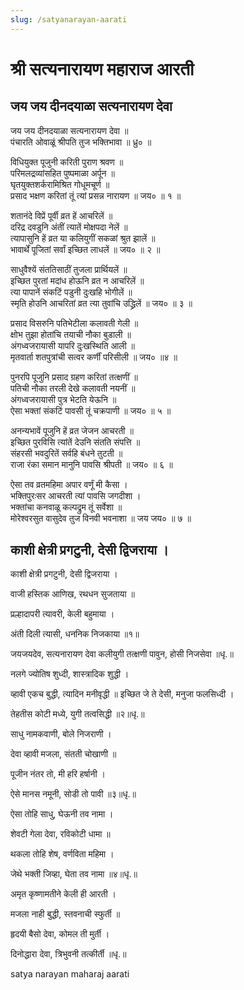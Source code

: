 ```yaml
---
slug: /satyanarayan-aarati
---
```

# श्री सत्यनारायण महाराज आरती

## जय जय दीनदयाळा सत्यनारायण देवा 

जय जय दीनदयाळा सत्यनारायण देवा ॥<br />
पंचारति ओवाळूं श्रीपति तुज भक्तिभावा ॥ ध्रु० ॥

विधियुक्त पूजुनी करिती पुराण श्रवण ॥<br />
परिमलद्रव्यांसहित पुष्पमाळा अर्पून ॥<br />
घृतयुक्तशर्करामिश्रित गोधूमचूर्ण ॥<br />
प्रसाद भक्षण करितां तूं त्यां प्रसन्न नारायण ॥ जय० ॥ १ ॥

शतानंदे विप्रें पूर्वी व्रत हें आचरिलें ॥<br />
दरिद्र दवडुनि अंतीं त्यातें मोक्षपदा नेलें ॥<br />
त्यापासुनि हें व्रत या कलियुगीं सकळां श्रुत झालें ॥<br />
भावार्थें पूजितां सर्वां इच्छित लाधलें ॥ जय० ॥ २ ॥

साधुवैश्यें संततिसाठीं तुजला प्रार्थियलें ॥<br />
इच्छित पुरतां मदांध होऊनि व्रत न आचरिलें ॥<br />
त्या पापानें संकटिं पडुनी दुःखहि भोगीलें ॥<br />
स्मृति हो‍उनि आचरितां व्रत त्या तुवांचि उद्ध्रिलें ॥ जय० ॥ ३ ॥

प्रसाद विसरुनि पतिभेटीला कलावती गेली ॥<br />
क्षोभ तुझा होतांचि तयाची नौका बुडाली ॥<br />
अंगध्वजरायासी यापरि दुःखस्थिति आली ॥<br />
मृतवार्ता शतपुत्रांची सत्वर कर्णीं परिसीली ॥ जय० ॥४ ॥

पुनरपि पूजुनि प्रसाद ग्रहण करितां तत्क्षणीं ॥<br />
पतिची नौका तरली देखे कलावती नयनीं ॥<br />
अंगध्वजरायासी पुत्र भेटति येऊनि ॥<br />
ऐसा भक्तां संकटिं पावसी तूं चक्रपाणी ॥ जय० ॥ ५ ॥

अनन्यभावें पूजुनि हें व्रत जेजन आचरती ॥<br />
इच्छित पुरविसि त्यांतें देउनि संतति संपत्ति ॥<br />
संहरसी भवदुरितें सर्वहि बंधने तुटती ॥<br />
राजा रंका समान मानुनि पावसि श्रीपती ॥ जय० ॥ ६ ॥

ऐसा तव व्रतमहिमा अपार वर्णूं मी कैसा ।<br />
भक्तिपुरःसर आचरती त्यां पावसि जगदीशा ।<br />
भक्तांचा कनवाळू कल्पद्रुम तूं सर्वेशा ॥<br />
मोरेश्वरसुत वासुदेव तुज विनवी भवनाशा ॥ जय जय० ॥ ७ ॥



## काशी क्षेत्री प्रगटुनी, देसी द्विजराया ।

काशी क्षेत्री प्रगटुनी, देसी द्विजराया ।

वाजी हस्तिक आणिख, रथधन सुजताया ॥ 

प्रल्हादापरी त्यावरी, केली बहुमाया । 

अंती दिली त्यासी, धननिक निजकाया ॥१॥



जयजयदेव, सत्यनारायण देवा कलीयुगी तत्क्षणी पावुन, होसी निजसेवा ॥धृ.॥



नलगे ज्योतिष शुध्दी, शास्त्रादिक शुद्धी । 

व्हावी एकच बुद्धी, त्यादिन मनीवृद्धी ॥ इच्छित जे ते देसी, मनुजा फलसिध्दी ।

तेहतीस कोटी मध्ये, युगी तत्वसिद्धी ॥२॥धृ.॥



साधु नामकवाणी, बोले निजराणी । 

देवा व्हावी मजला, संतती चोखाणी ॥

पूजीन नंतर तो, मी हरि हर्षानी ।

ऐसे मानस नमूनी, सोडी तो पावी ॥३॥धृ.॥


ऐसा तोहि साधु, घेऊनी तव नामा ।

शेवटी गेला देवा, रविकोटी धामा ॥ 

थकला तोहि शेष, वर्णविता महिमा । 

जेथे भक्ती जिव्हा, घेता तव नामा ॥४॥धृ.॥



अमृत कृष्णामतीने केली ही आरती ।

मजला नाही बुद्धी, स्तवनाची स्फुर्ती ॥ 

हृदयी बैसो देवा, कोमल ती मुर्ती । 

दिनोद्धारा देवा, त्रिभुवनी तत्कीर्ती ॥धृ.॥



<span class='index-text'> satya narayan maharaj aarati </span>
